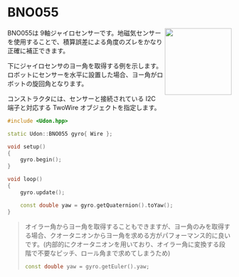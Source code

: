 # BNO055

<img src="https://github.com/udonrobo/UdonLibrary/assets/91818705/d78a966e-a86d-4117-b30f-633eb5927ea5" height="150px" align="right"/>

BNO055は 9軸ジャイロセンサーです。地磁気センサーを使用することで、積算誤差による角度のズレをかなり正確に補正できます。

下にジャイロセンサのヨー角を取得する例を示します。ロボットにセンサーを水平に設置した場合、ヨー角がロボットの旋回角となります。

コンストラクタには、センサーと接続されている I2C 端子と対応する TwoWire オブジェクトを指定します。

```cpp
#include <Udon.hpp>

static Udon::BNO055 gyro{ Wire };

void setup()
{
    gyro.begin();
}

void loop()
{
    gyro.update();

    const double yaw = gyro.getQuaternion().toYaw();
}
```

> オイラー角からヨー角を取得することもできますが、ヨー角のみを取得する場合、クオータニオンからヨー角を求める方がパフォーマンス的に良いです。(内部的にクオータニオンを用いており、オイラー角に変換する段階で不要なピッチ、ロール角まで求めてしまうため)
>
> ```cpp
> const double yaw = gyro.getEuler().yaw;
> ```
